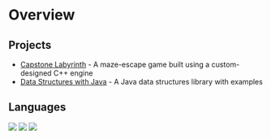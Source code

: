 <!--
**SamDunny/SamDunny** is a ✨ _special_ ✨ repository because its `README.md` (this file) appears on your GitHub profile.

Here are some ideas to get you started:

- 🔭 I’m currently working on ...
- 🌱 I’m currently learning ...
- 👯 I’m looking to collaborate on ...
- 🤔 I’m looking for help with ...
- 💬 Ask me about ...
- 📫 How to reach me: ...
- 😄 Pronouns: ...
- ⚡ Fun fact: ...
-->

# Overview
## Projects
* [Capstone Labyrinth](https://github.com/SCCapstone/Capstone-Labyrinth) - A maze-escape game built using a custom-designed C++ engine
* [Data Structures with Java](https://github.com/SamDunny/Java_DataStructures) - A Java data structures library with examples

## Languages
[![](https://img.shields.io/badge/%20-C%2B%2B-brightgreen)](https://www.cplusplus.com) 
[![](https://img.shields.io/badge/%20-Java%20-red)](https://www.java.com) 
[![](https://img.shields.io/badge/%20-Python%20-yellow)](https://www.python.org/)

